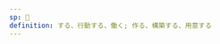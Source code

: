 ```yaml
---
sp: 󱥉
definition: する、行動する、働く; 作る、構築する、用意する
---
```

<!-- pali is about activities that take effort and work. if you're doing something mindlessly with no effort, that's not really a type of pali. but if you're striving towards a goal, creating something, etc., that's pali. -->